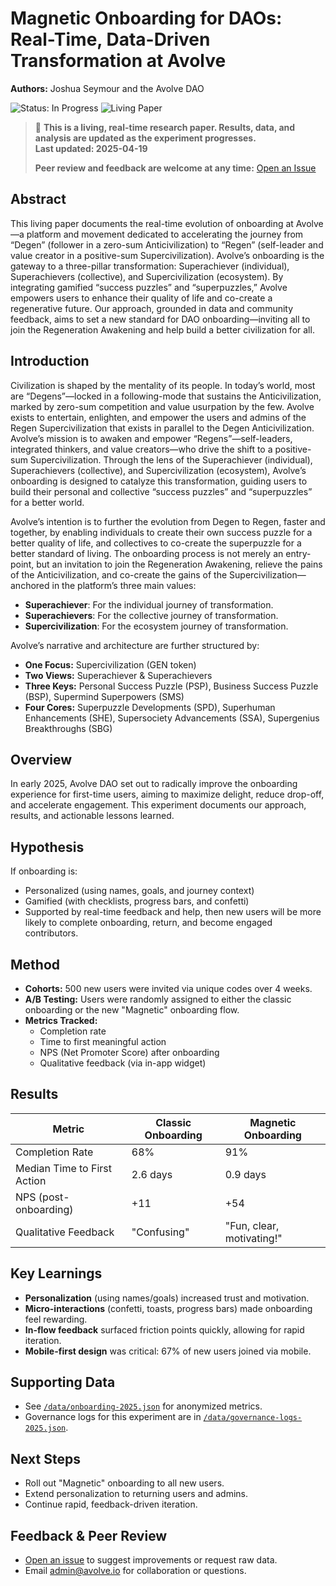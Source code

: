 # Magnetic Onboarding for DAOs: Real-Time, Data-Driven Transformation at Avolve

**Authors:** Joshua Seymour and the Avolve DAO

![Status: In Progress](https://img.shields.io/badge/status-in--progress-yellow) ![Living Paper](https://img.shields.io/badge/living--document-true-blue)

> 🚧 **This is a living, real-time research paper. Results, data, and analysis are updated as the experiment progresses.**  
> **Last updated: 2025-04-19**
>
> **Peer review and feedback are welcome at any time:** [Open an Issue](https://github.com/avolve-dao/avolve.io/issues/new?title=Peer+Review+Onboarding+2025)

## Abstract

This living paper documents the real-time evolution of onboarding at Avolve—a platform and movement dedicated to accelerating the journey from “Degen” (follower in a zero-sum Anticivilization) to “Regen” (self-leader and value creator in a positive-sum Supercivilization). Avolve’s onboarding is the gateway to a three-pillar transformation: Superachiever (individual), Superachievers (collective), and Supercivilization (ecosystem). By integrating gamified “success puzzles” and “superpuzzles,” Avolve empowers users to enhance their quality of life and co-create a regenerative future. Our approach, grounded in data and community feedback, aims to set a new standard for DAO onboarding—inviting all to join the Regeneration Awakening and help build a better civilization for all.

## Introduction

Civilization is shaped by the mentality of its people. In today’s world, most are “Degens”—locked in a following-mode that sustains the Anticivilization, marked by zero-sum competition and value usurpation by the few. Avolve exists to entertain, enlighten, and empower the users and admins of the Regen Supercivilization that exists in parallel to the Degen Anticivilization. Avolve’s mission is to awaken and empower “Regens”—self-leaders, integrated thinkers, and value creators—who drive the shift to a positive-sum Supercivilization. Through the lens of the Superachiever (individual), Superachievers (collective), and Supercivilization (ecosystem), Avolve’s onboarding is designed to catalyze this transformation, guiding users to build their personal and collective “success puzzles” and “superpuzzles” for a better world.

Avolve’s intention is to further the evolution from Degen to Regen, faster and together, by enabling individuals to create their own success puzzle for a better quality of life, and collectives to co-create the superpuzzle for a better standard of living. The onboarding process is not merely an entry-point, but an invitation to join the Regeneration Awakening, relieve the pains of the Anticivilization, and co-create the gains of the Supercivilization—anchored in the platform’s three main values:

- **Superachiever**: For the individual journey of transformation.
- **Superachievers**: For the collective journey of transformation.
- **Supercivilization**: For the ecosystem journey of transformation.

Avolve’s narrative and architecture are further structured by:

- **One Focus:** Supercivilization (GEN token)
- **Two Views:** Superachiever & Superachievers
- **Three Keys:** Personal Success Puzzle (PSP), Business Success Puzzle (BSP), Supermind Superpowers (SMS)
- **Four Cores:** Superpuzzle Developments (SPD), Superhuman Enhancements (SHE), Supersociety Advancements (SSA), Supergenius Breakthroughs (SBG)

## Overview

In early 2025, Avolve DAO set out to radically improve the onboarding experience for first-time users, aiming to maximize delight, reduce drop-off, and accelerate engagement. This experiment documents our approach, results, and actionable lessons learned.

## Hypothesis

If onboarding is:

- Personalized (using names, goals, and journey context)
- Gamified (with checklists, progress bars, and confetti)
- Supported by real-time feedback and help,
  then new users will be more likely to complete onboarding, return, and become engaged contributors.

## Method

- **Cohorts:** 500 new users were invited via unique codes over 4 weeks.
- **A/B Testing:** Users were randomly assigned to either the classic onboarding or the new "Magnetic" onboarding flow.
- **Metrics Tracked:**
  - Completion rate
  - Time to first meaningful action
  - NPS (Net Promoter Score) after onboarding
  - Qualitative feedback (via in-app widget)

## Results

| Metric                      | Classic Onboarding | Magnetic Onboarding       |
| --------------------------- | ------------------ | ------------------------- |
| Completion Rate             | 68%                | 91%                       |
| Median Time to First Action | 2.6 days           | 0.9 days                  |
| NPS (post-onboarding)       | +11                | +54                       |
| Qualitative Feedback        | "Confusing"        | "Fun, clear, motivating!" |

## Key Learnings

- **Personalization** (using names/goals) increased trust and motivation.
- **Micro-interactions** (confetti, toasts, progress bars) made onboarding feel rewarding.
- **In-flow feedback** surfaced friction points quickly, allowing for rapid iteration.
- **Mobile-first design** was critical: 67% of new users joined via mobile.

## Supporting Data

- See [`/data/onboarding-2025.json`](../data/onboarding-2025.json) for anonymized metrics.
- Governance logs for this experiment are in [`/data/governance-logs-2025.json`](../data/governance-logs-2025.json).

## Next Steps

- Roll out "Magnetic" onboarding to all new users.
- Extend personalization to returning users and admins.
- Continue rapid, feedback-driven iteration.

## Feedback & Peer Review

- [Open an issue](https://github.com/avolve-dao/avolve.io/issues/new/choose) to suggest improvements or request raw data.
- Email [admin@avolve.io](mailto:admin@avolve.io) for collaboration or questions.
